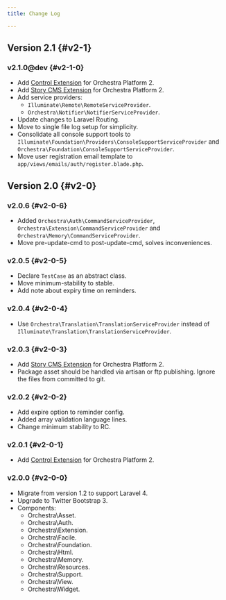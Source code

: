 ```yaml
---
title: Change Log

---
```


## Version 2.1 {#v2-1}

### v2.1.0@dev {#v2-1-0}

* Add [Control Extension](https://github.com/orchestral/control) for Orchestra Platform 2.
* Add [Story CMS Extension](https://github.com/orchestral/story) for Orchestra Platform 2.
* Add service providers:
  - `Illuminate\Remote\RemoteServiceProvider`.
  - `Orchestra\Notifier\NotifierServiceProvider`.
* Update changes to Laravel Routing.
* Move to single file log setup for simplicity.
* Consolidate all console support tools to `Illuminate\Foundation\Providers\ConsoleSupportServiceProvider` and `Orchestra\Foundation\ConsoleSupportServiceProvider`.
* Move user registration email template to `app/views/emails/auth/register.blade.php`.

## Version 2.0 {#v2-0}

### v2.0.6 {#v2-0-6}

* Added `Orchestra\Auth\CommandServiceProvider`, `Orchestra\Extension\CommandServiceProvider` and `Orchestra\Memory\CommandServiceProvider`.
* Move pre-update-cmd to post-update-cmd, solves inconveniences.

### v2.0.5 {#v2-0-5}

* Declare `TestCase` as an abstract class.
* Move minimum-stability to stable.
* Add note about expiry time on reminders.

### v2.0.4 {#v2-0-4}

* Use `Orchestra\Translation\TranslationServiceProvider` instead of `Illuminate\Translation\TranslationServiceProvider`.

### v2.0.3 {#v2-0-3}

* Add [Story CMS Extension](https://github.com/orchestral/story) for Orchestra Platform 2.
* Package asset should be handled via artisan or ftp publishing. Ignore the files from committed to git.

### v2.0.2 {#v2-0-2}

* Add expire option to reminder config.
* Added array validation language lines.
* Change minimum stability to RC.

### v2.0.1 {#v2-0-1}

* Add [Control Extension](https://github.com/orchestral/control) for Orchestra Platform 2.

### v2.0.0 {#v2-0-0}

* Migrate from version 1.2 to support Laravel 4.
* Upgrade to Twitter Bootstrap 3.
* Components:
  * Orchestra\Asset.
  * Orchestra\Auth.
  * Orchestra\Extension.
  * Orchestra\Facile.
  * Orchestra\Foundation.
  * Orchestra\Html.
  * Orchestra\Memory.
  * Orchestra\Resources.
  * Orchestra\Support.
  * Orchestra\View.
  * Orchestra\Widget.


